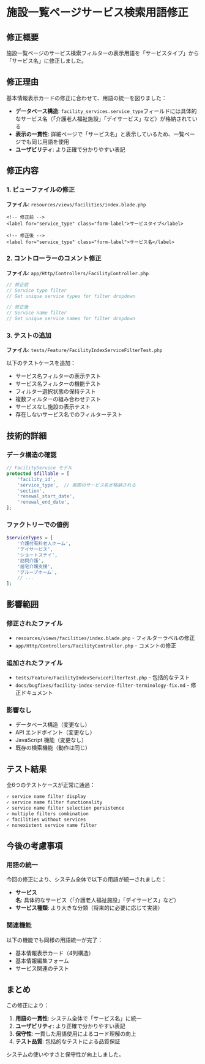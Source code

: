 # 施設一覧ページサービス検索用語修正

## 修正概要

施設一覧ページのサービス検索フィルターの表示用語を「サービスタイプ」から「サービス名」に修正しました。

## 修正理由

基本情報表示カードの修正に合わせて、用語の統一を図りました：

- **データベース構造**: `facility_services.service_type`フィールドには具体的なサービス名（「介護老人福祉施設」「デイサービス」など）が格納されている
- **表示の一貫性**: 詳細ページで「サービス名」と表示しているため、一覧ページでも同じ用語を使用
- **ユーザビリティ**: より正確で分かりやすい表記

## 修正内容

### 1. ビューファイルの修正

**ファイル**: `resources/views/facilities/index.blade.php`

```blade
<!-- 修正前 -->
<label for="service_type" class="form-label">サービスタイプ</label>

<!-- 修正後 -->
<label for="service_type" class="form-label">サービス名</label>
```

### 2. コントローラーのコメント修正

**ファイル**: `app/Http/Controllers/FacilityController.php`

```php
// 修正前
// Service type filter
// Get unique service types for filter dropdown

// 修正後  
// Service name filter
// Get unique service names for filter dropdown
```

### 3. テストの追加

**ファイル**: `tests/Feature/FacilityIndexServiceFilterTest.php`

以下のテストケースを追加：
- サービス名フィルターの表示テスト
- サービス名フィルターの機能テスト
- フィルター選択状態の保持テスト
- 複数フィルターの組み合わせテスト
- サービスなし施設の表示テスト
- 存在しないサービス名でのフィルターテスト

## 技術的詳細

### データ構造の確認

```php
// FacilityService モデル
protected $fillable = [
    'facility_id',
    'service_type',  // 実際のサービス名が格納される
    'section',
    'renewal_start_date',
    'renewal_end_date',
];
```

### ファクトリーでの値例

```php
$serviceTypes = [
    '介護付有料老人ホーム',
    'デイサービス',
    'ショートステイ',
    '訪問介護',
    '居宅介護支援',
    'グループホーム',
    // ...
];
```

## 影響範囲

### 修正されたファイル
- `resources/views/facilities/index.blade.php` - フィルターラベルの修正
- `app/Http/Controllers/FacilityController.php` - コメントの修正

### 追加されたファイル
- `tests/Feature/FacilityIndexServiceFilterTest.php` - 包括的なテスト
- `docs/bugfixes/facility-index-service-filter-terminology-fix.md` - 修正ドキュメント

### 影響なし
- データベース構造（変更なし）
- API エンドポイント（変更なし）
- JavaScript 機能（変更なし）
- 既存の検索機能（動作は同じ）

## テスト結果

全6つのテストケースが正常に通過：

```bash
✓ service name filter display
✓ service name filter functionality  
✓ service name filter selection persistence
✓ multiple filters combination
✓ facilities without services
✓ nonexistent service name filter
```

## 今後の考慮事項

### 用語の統一

今回の修正により、システム全体で以下の用語が統一されました：

- **サービス名**: 具体的なサービス（「介護老人福祉施設」「デイサービス」など）
- **サービス種類**: より大きな分類（将来的に必要に応じて実装）

### 関連機能

以下の機能でも同様の用語統一が完了：
- 基本情報表示カード（4列構造）
- 基本情報編集フォーム
- サービス関連のテスト

## まとめ

この修正により：
1. **用語の一貫性**: システム全体で「サービス名」に統一
2. **ユーザビリティ**: より正確で分かりやすい表記
3. **保守性**: 一貫した用語使用によるコード理解の向上
4. **テスト品質**: 包括的なテストによる品質保証

システムの使いやすさと保守性が向上しました。